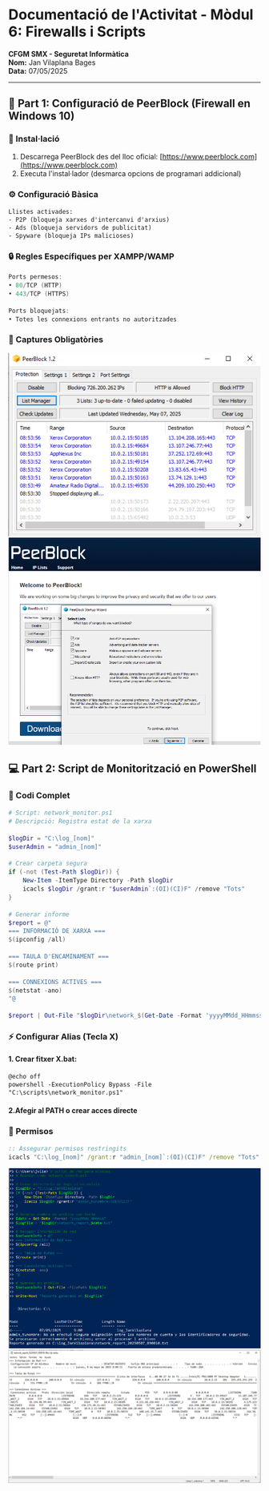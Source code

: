 # **Documentació de l'Activitat - Mòdul 6: Firewalls i Scripts**  
**CFGM SMX - Seguretat Informàtica**  
**Nom:** Jan Vilaplana Bages  
**Data:** 07/05/2025

---

## **📌 Part 1: Configuració de PeerBlock (Firewall en Windows 10)**

### **🔧 Instal·lació**
1. Descarrega PeerBlock des del lloc oficial: [https://www.peerblock.com](https://www.peerblock.com)
2. Executa l'instal·lador (desmarca opcions de programari addicional)

### **⚙️ Configuració Bàsica**
```plaintext
Llistes activades:
- P2P (bloqueja xarxes d'intercanvi d'arxius)
- Ads (bloqueja servidors de publicitat)
- Spyware (bloqueja IPs malicioses)
```
### **🔒 Regles Específiques per XAMPP/WAMP**
```powershell
Ports permesos:
• 80/TCP (HTTP)
• 443/TCP (HTTPS)

Ports bloquejats:
• Totes les connexions entrants no autoritzades
```
### **📸 Captures Obligatòries**
![blocks](Capturas/Act7_M6/blocks.png)
![act6peerblock](Capturas/Act7_M6/llistapeerblock.png)


## **💻 Part 2: Script de Monitorització en PowerShell**
### **📜 Codi Complet**
```powershell
# Script: network_monitor.ps1
# Descripció: Registra estat de la xarxa

$logDir = "C:\log_[nom]"
$userAdmin = "admin_[nom]"

# Crear carpeta segura
if (-not (Test-Path $logDir)) {
    New-Item -ItemType Directory -Path $logDir
    icacls $logDir /grant:r "$userAdmin`:(OI)(CI)F" /remove "Tots"
}

# Generar informe
$report = @"
=== INFORMACIÓ DE XARXA ===
$(ipconfig /all)

=== TAULA D'ENCAMINAMENT ===
$(route print)

=== CONNEXIONS ACTIVES ===
$(netstat -ano)
"@

$report | Out-File "$logDir\network_$(Get-Date -Format 'yyyyMMdd_HHmmss').txt"
```
### **⚡ Configurar Alias (Tecla X)**
#### 1. Crear fitxer X.bat:
```batch
@echo off
powershell -ExecutionPolicy Bypass -File "C:\scripts\network_monitor.ps1"
```
#### 2.Afegir al PATH o crear acces directe
### **🔐 Permisos**
```cmd
:: Assegurar permisos restringits
icacls "C:\log_[nom]" /grant:r "admin_[nom]`:(OI)(CI)F" /remove "Tots"
```
![script1](Capturas/Act7_M6/script1.png)
![script2](Capturas/Act7_M6/script2.png)

